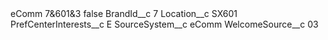 <?xml version="1.0" encoding="UTF-8"?>
<CustomMetadata xmlns="http://soap.sforce.com/2006/04/metadata" xmlns:xsi="http://www.w3.org/2001/XMLSchema-instance" xmlns:xsd="http://www.w3.org/2001/XMLSchema">
    <label>eComm 7&amp;601&amp;3</label>
    <protected>false</protected>
    <values>
        <field>BrandId__c</field>
        <value xsi:type="xsd:string">7</value>
    </values>
    <values>
        <field>Location__c</field>
        <value xsi:type="xsd:string">SX601</value>
    </values>
    <values>
        <field>PrefCenterInterests__c</field>
        <value xsi:type="xsd:string">E</value>
    </values>
    <values>
        <field>SourceSystem__c</field>
        <value xsi:type="xsd:string">eComm</value>
    </values>
    <values>
        <field>WelcomeSource__c</field>
        <value xsi:type="xsd:string">03</value>
    </values>
</CustomMetadata>
